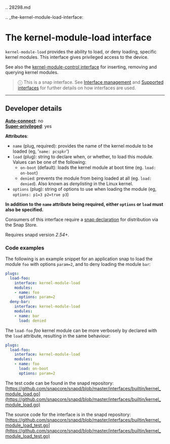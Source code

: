 .. 28298.md

.. _the-kernel-module-load-interface:

# The kernel-module-load interface

`kernel-module-load` provides the ability to load, or deny loading, specific kernel modules. This interface gives privileged access to the device.

See also the [kernel-module-control interface](the-kernel-module-control-interface.md) for inserting, removing and querying kernel modules.

> ⓘ  This is a snap interface. See [Interface management](interface-management.md) and [Supported interfaces](supported-interfaces.md) for further details on how interfaces are used.

---

<h2 id='the-kernel-module-load-interface-heading--dev-details'>Developer details </h2>

**[Auto-connect](interface-management.md#the-kernel-module-load-interface-heading--auto-connections)**: no<br />
**[Super-privileged](super-privileged-interfaces.md)**: yes</br>

**Attributes**:
  * `name` (plug, required): provides the name of the kernel module to be loaded (eg, '`name: pcspkr`')
  * `load` (plug): string to declare when, or whether, to load this module. Values can be one of the following:
     - `on-boot` (default): loads the kernel module at boot time (eg. `load: on-boot`)
     - `denied`: prevents the module from being loaded at all (eg. `load: denied`). Also known as _denylisting_ in the Linux kernel.
  * `options` (plug): string of options to use when loading the module (eg, `options: p1=3 p2=true p3`)

**In addition to the `name` attribute being required, either `options` or `load` must also be specified.**

Consumers of this interface require a [snap declaration](https://snapcraft.io/docs/process-for-aliases-auto-connections-and-tracks) for distribution via the Snap Store.

Requires snapd version _2.54+_.

<h3 id='the-kernel-module-load-interface-heading-code'>Code examples</h3>

The following is an example snippet for an application snap to load the module `foo` with options `param=2`, and to deny loading the module `bar`:

```yaml
plugs:
  load-foo:
    interface: kernel-module-load
    modules:
    - name: foo
      options: param=2
  deny-bar:
    interface: kernel-module-load
    modules:
    - name: bar
      load: denied
```

The `load-foo` _foo_ kernel module can be more verbosely by declared with the `load` attribute, resulting in the same behaviour:

```yaml
plugs:
  load-foo:
    interface: kernel-module-load
    modules:
    - name: foo
      load: on-boot
      options: param=2
```

The test code can be found in the snapd repository: [https://github.com/snapcore/snapd/blob/master/interfaces/builtin/kernel_module_load.go](https://github.com/snapcore/snapd/blob/master/interfaces/builtin/kernel_module_load.go)

The source code for the interface is in the snapd repository:[https://github.com/snapcore/snapd/blob/master/interfaces/builtin/kernel_module_load_test.go](https://github.com/snapcore/snapd/blob/master/interfaces/builtin/kernel_module_load_test.go)